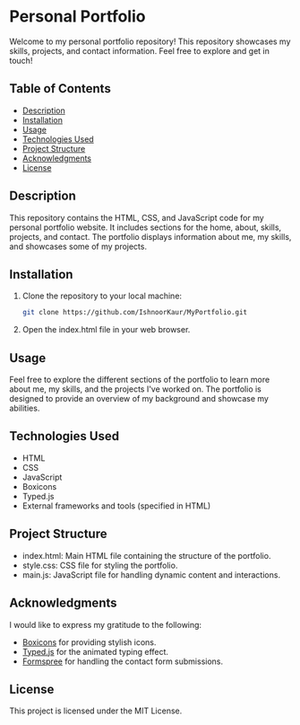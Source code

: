# Personal Portfolio

Welcome to my personal portfolio repository! This repository showcases my skills, projects, and contact information. Feel free to explore and get in touch!

## Table of Contents
- [Description](#description)
- [Installation](#installation)
- [Usage](#usage)
- [Technologies Used](#technologies-used)
- [Project Structure](#project-structure)
- [Acknowledgments](#acknowledgments)
- [License](#license)

## Description

This repository contains the HTML, CSS, and JavaScript code for my personal portfolio website. It includes sections for the home, about, skills, projects, and contact. The portfolio displays information about me, my skills, and showcases some of my projects.

## Installation

1. Clone the repository to your local machine:

   ```bash
   git clone https://github.com/IshnoorKaur/MyPortfolio.git
   ```
2. Open the index.html file in your web browser.

## Usage

Feel free to explore the different sections of the portfolio to learn more about me, my skills, and the projects I've worked on. The portfolio is designed to provide an overview of my background and showcase my abilities.

## Technologies Used
- HTML
- CSS
- JavaScript
- Boxicons
- Typed.js
- External frameworks and tools (specified in HTML)

## Project Structure
- index.html: Main HTML file containing the structure of the portfolio.
- style.css: CSS file for styling the portfolio.
- main.js: JavaScript file for handling dynamic content and interactions.

## Acknowledgments

I would like to express my gratitude to the following:

- [Boxicons](https://boxicons.com/) for providing stylish icons.
- [Typed.js](https://github.com/mattboldt/typed.js/) for the animated typing effect.
- [Formspree](https://formspree.io/) for handling the contact form submissions.

## License
This project is licensed under the MIT License.
